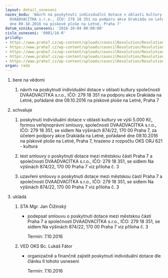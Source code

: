 ```yaml
---
layout: detail_usneseni
nazev_bodu: 'Návrh na poskytnutí individuální dotace v oblasti kultury společnosti
  DVAADVACÍTKA s.r.o., IČO: 279 18 351 na podporu akce Drakiáda na Letné, pořádané
  dne 09.10.2016 na pískové ploše na Letné, Praha 7'
datum_vzniku_usneseni: '2016-10-04 00:00:00'
cislo_usneseni: '0981/16-R'
prilohy:
- https://www.praha7.cz/wp-content/uploads/councilResolution/Resolutions/28225/export/D_Individualnidotace_DVAADVACITKA_Drakiada~113546.doc
- https://www.praha7.cz/wp-content/uploads/councilResolution/Resolutions/28225/export/Dvaadvacitka_zadost_anonymizovana~113545.pdf
- https://www.praha7.cz/wp-content/uploads/councilResolution/Resolutions/28225/export/Smlouva_o_poskytnuti_dotace_individualni_Dvaadvacitka_Drakiada~113544.doc
- https://www.praha7.cz/wp-content/uploads/councilResolution/Resolutions/28225/export/OR_DPH_R~113543.pdf
- https://www.praha7.cz/wp-content/uploads/councilResolution/Resolutions/28225/export/export~297697.pdf
organ: rada
---
```

<ol class="urzList_view" id="urzList">
<li class="urzClass1" id=""><span name="1">bere na vědomí</span> 
<ol class="urzOlClass">
<li class="urzClass2" style="TEXT-ALIGN: left" id=""><span><p>návrh na poskytnutí individuální dotace v oblasti kultury společnosti DVAADVACÍTKA s.r.o., IČO: 279 18 351 na podporu akce Drakiáda na Letné, pořádané dne 09.10.2016 na pískové ploše na Letné, Praha 7</p></span></li></ol></li>
<li class="urzClass1" id=""><span name="24">schvaluje</span> 
<ol class="urzOlClass">
<li class="urzClass2" style="TEXT-ALIGN: left" id=""><span><p>poskytnutí individuální dotace v oblasti kultury ve výši 5.000 Kč, formou veřejnoprávní smlouvy, společnosti DVAADVACÍTKA s.r.o., IČO: 279 18 351, se sídlem Na výšinách 874/22, 170 00 Praha 7, za účelem podpory akce Drakiáda na Letné, pořádané dne 09.10.2016 na pískové ploše na Letné, Praha 7, hrazeno z rozpočtu OKS ORJ 621 - kultura</p></span></li>
<li class="urzClass2" style="TEXT-ALIGN: left" id=""><span><p>text smlouvy o poskytnutí dotace mezi městskou částí Praha 7 a společností DVAADVACÍTKA s.r.o., IČO: 279 18 351, se sídlem Na výšinách 874/22, 170 00 Praha 7 viz příloha č. 3</p></span></li>
<li class="urzClass2" style="TEXT-ALIGN: left" id=""><span><p>uzavření smlouvy o poskytnutí dotace mezi městskou částí Praha 7 a společností DVAADVACÍTKA s.r.o., IČO: 279 18 351, se sídlem Na výšinách 874/22, 170 00 Praha 7 viz příloha č. 3</p></span></li></ol></li><li class="urzClass1" id="urzUkoly"><span name="1">ukládá</span><ol class="urzOlClass"><li class="urzClass2"><span><p>STA Mgr. Jan Čižinský</p></span><ul class="urzUlClass"><li class="urzClass3"><span><p>podepsat smlouvu o poskytnutí dotace mezi městskou částí Praha 7 a společností DVAADVACÍTKA s.r.o., IČO: 279 18 351, se sídlem Na výšinách 874/22, 170 00 Praha 7 viz příloha č. 3</p></span><span class="urzUkolTermin">  Termín:&nbsp;7.10.2016</span></li></ul></li><li class="urzClass2"><span><p>VED OKS Bc. Lukáš Fátor</p></span><ul class="urzUlClass"><li class="urzClass3"><span><p>organizačně a finančně zajistit poskytnutí individuální dotace dle článku II tohoto usnesení</p></span><span class="urzUkolTermin">  Termín:&nbsp;7.10.2016</span></li></ul></li></ol></li>
</ol>